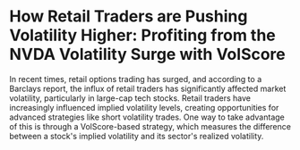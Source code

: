 # How Retail Traders are Pushing Volatility Higher: Profiting from the NVDA Volatility Surge with VolScore

In recent times, retail options trading has surged, and according to a Barclays report, the influx of retail traders has significantly affected market volatility, particularly in large-cap tech stocks. Retail traders have increasingly influenced implied volatility levels, creating opportunities for advanced strategies like short volatility trades. One way to take advantage of this is through a VolScore-based strategy, which measures the difference between a stock's implied volatility and its sector's realized volatility.
